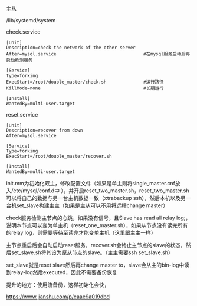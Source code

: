 主从

/lib/systemd/system

check.service

```shell
[Unit]
Description=check the network of the other server
After=mysql.service									#在mysql服务启动后再启动检测服务

[Service]
Type=forking
ExecStart=/root/double_master/check.sh				#运行路径
KillMode=none										#长期运行

[Install]
WantedBy=multi-user.target 
```



reset.service

```shell
[Unit]
Description=recover from down
After=mysql.service

[Service]
Type=forking
ExecStart=/root/double_master/recover.sh

[Install]
WantedBy=multi-user.target
```



init.mm为初始化双主，修改配置文件（如果是单主则将single_master.cnf放入/etc/mysql/conf.d中 ），并开启reset_two_master.sh，reset_two_master.sh可以将自己的数据与另一台主机数据一致（xtrabackup ssh），然后本机以及另一台机set_slave构建主主（如果是主从可以不用将远程change master）

check服务检测主节点的心跳，如果没有信号，且Slave has read all relay log;，说明本节点可以变为单主机（reset_one_master.sh），如果从节点没有读完所有的relay log，则需要等待至读完才能变单主机（这里跟主主一样）

主节点重启后会自动启动reset服务，recover.sh会终止主节点的slave的状态，然后set_slave.sh将其设为原从节点的slave。（主主需要ssh set_slave.sh）

set_slave就是reset slave然后再change master to，slave会从主的bin-log中读到relay-log然后executed，因此不需要备份恢复



提升的地方：使用流备份，这样初始化会快，



https://www.jianshu.com/p/caae9a019dbd